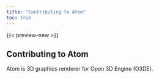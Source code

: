 ```yaml
---
title: "Contributing to Atom"
toc: true
---
```


{{< preview-new >}}

## Contributing to Atom

Atom is 3D graphics renderer for Open 3D Engine (O3DE).